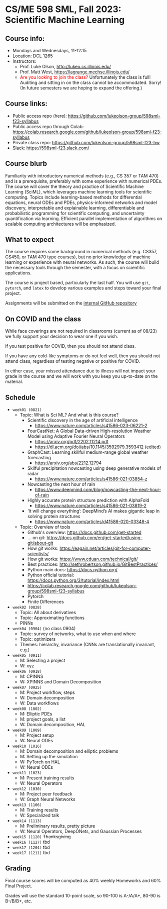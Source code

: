 # CS/ME 598 SML, Fall 2023: Scientific Machine Learning

## Course info:
* Mondays and Wednesdays, 11-12:15
* Location: DCL 1265
* Instructors:
  * Prof. Luke Olson, http://lukeo.cs.illinois.edu/
  * Prof. Matt West, https://lagrange.mechse.illinois.edu/
  * <span style="color:red">Are you looking to join the class?</span>   Unfortunately the class is full!  Auditing and sitting in on the class cannot be accommodated.  Sorry! (In future semesters we are hoping to expand the offering.)

## Course links:
* Public access repo (here): https://github.com/lukeolson-group/598sml-f23-syllabus
* Public access repo through Colab: https://colab.research.google.com/github/lukeolson-group/598sml-f23-syllabus
* Private class repo: https://github.com/lukeolson-group/598sml-f23-hw
* Slack: https://598sml-f23.slack.com/

## Course blurb

Familiarity with introductory numerical methods (e.g., CS 357 or TAM 470) and
is a prerequisite, preferably with some experience with numerical PDEs. The
course will cover the theory and practice of Scientific Machine Learning
(SciML), which leverages machine learning tools for scientific computing.
Topics include learning-based methods for differential equations, neural ODEs
and PDEs, physics-informed networks and model discovery, interpretable and
explainable learning, differentiable and probabilistic programming for
scientific computing, and uncertainty quantification via learning. Efficient
parallel implementation of algorithms on scalable computing architectures will
be emphasized.

## What to expect

The course requires some background in numerical methods (e.g. CS357, CS450, or
TAM 470 type courses), but no prior knowledge of machine learning or experience
with neural networks.  As such, the course will build the necessary tools through
the semester, with a focus on scientific applications.

The course is project based, particularly the last half.  You will use `git`,
`pytorch`, and `latex` to develop various examples and steps toward your final
project.

Assignments will be submitted on the [internal GitHub repository](https://github.com/lukeolson-group/598sml-f23-hw)

## On COVID and the class

While face coverings are not required in classrooms (current as of 08/23) we
fully support your decision to wear one if you wish.

If you test positive for COVID, then you should not attend class.

If you have any cold-like symptoms or do not feel well, then you should not
attend class, regardless of testing negative or positive for COVID.

In either case, your missed attendance due to illness will not impact
your grade in the course and we will work with you keep you up-to-date
on the material.

## Schedule

- `week01 (0821)`
  - Topic: What is Sci ML? And what is this course?
    - Scientific discovery in the age of artificial intelligence
      - https://www.nature.com/articles/s41586-023-06221-2
    - FourCastNet: A Global Data-driven High-resolution Weather Model using Adaptive Fourier Neural Operators
      - https://arxiv.org/pdf/2202.11214.pdf
      - https://dl.acm.org/doi/abs/10.1145/3592979.3593412 (edited) 
    - GraphCast: Learning skillful medium-range global weather forecasting
      - https://arxiv.org/abs/2212.12794
    - Skilful precipitation nowcasting using deep generative models of radar
      - https://www.nature.com/articles/s41586-021-03854-z
    - Nowcasting the next hour of rain
      - https://www.deepmind.com/blog/nowcasting-the-next-hour-of-rain
    - Highly accurate protein structure prediction with AlphaFold
      - https://www.nature.com/articles/s41586-021-03819-2
    - ‘It will change everything’: DeepMind’s AI makes gigantic leap in solving protein structures
      - https://www.nature.com/articles/d41586-020-03348-4
  - Topic: Overview of tools
      - Github's overview: https://docs.github.com/get-started
      - ... on git: https://docs.github.com/en/get-started/using-git/about-git
      - How git works: https://eagain.net/articles/git-for-computer-scientists/
      - How git works: https://www.cduan.com/technical/git/
      - Best practices: http://sethrobertson.github.io/GitBestPractices/
      - Python main docs: https://docs.python.org/
      - Python official tutorial: https://docs.python.org/3/tutorial/index.html
    - https://colab.research.google.com/github/lukeolson-group/598sml-f23-syllabus
    - Pytorch
    - Finite Differences
- `week02 (0828)`
  - Topic: All about derivatives
  - Topic: Approximating functions
  - PINNs
- `week04 (0904)` (no class 0904)
   - Topic: survey of networks, what to use when and where
   - Topic: optimizers
   - Themes: hierarchy, invariance (CNNs are translationally invariant, e.g.)
- `week05 (0911)`
  - M: Selecting a project
  - W: xyz
- `week06 (0918)`
  - M: CPINNS
  - W: XPINNS and Domain Decomposition
- `week07 (0925)`
  - M: Project workflow, steps
  - W: Domain decomposition
  - W: Data workflows
- `week08 (1002)`
  - M: Elliptic PDEs
  - M: project goals, a list
  - W: Domain decomposition, HAL
- `week09 (1009)`
  - M: Project setup
  - W: Neural ODEs
- `week10 (1016)`
  - M: Domain decomposition and elliptic problems
  - M: Setting up the simulation
  - W: PyTorch on HAL
  - W: Neural ODEs
- `week11 (1023)`
  - M: Present training results
  - W: Neural Operators
- `week12 (1030)`
  - M: Project peer feedback
  - W: Graph Neural Networks
- `week13 (1106)`
  - M: Training results
  - W: Specialized talk
- `week14 (1113)`
  - M: Preliminary results, pretty picture
  - W: Neural Operators, DeepONets, and Gaussian Processes
- `week15 (1120)` ~~Thanksgiving~~
- `week16 (1127)` tbd
- `week17 (1204)` tbd
- `week17 (1211)` tbd

## Grading

Final course scores will be computed as 40% weekly Homeworks and 60% Final Project.

Grades will use the standard 10-point scale, so 90-100 is A-/A/A+, 80-90 is B-/B/B+, etc.
